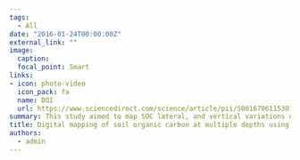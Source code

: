 ```yaml
---
tags:
  - All
date: "2016-01-24T00:00:00Z"
external_link: ""
image:
  caption: 
  focal_point: Smart
links:
- icon: photo-video
  icon_pack: fa
  name: DOI
  url: https://www.sciencedirect.com/science/article/pii/S0016706115301543
summary: This study aimed to map SOC lateral, and vertical variations down to 1 m depth. Six data mining techniques namely; artificial neural networks, support vector regression, k-nearest neighbor, random forests, regression tree models, and genetic programming were combined with equal-area smoothing splines to develop, and compare their effectiveness in achieving this aim. . 
title: Digital mapping of soil organic carbon at multiple depths using different data mining techniques in Baneh region, Iran
authors: 
  - admin
---
```

